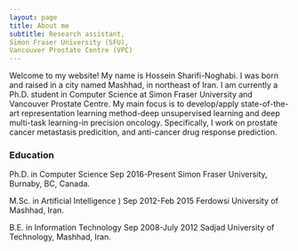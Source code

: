 ```yaml
---
layout: page
title: About me
subtitle: Research assistant, 
Simon Fraser University (SFU), 
Vancouver Prostate Centre (VPC)
---
```

Welcome to my website!
My name is Hossein Sharifi-Noghabi. I was born and raised in a city named Mashhad, in northeast of Iran. I am currently a Ph.D. student in Computer Science at Simon Fraser University and Vancouver Prostate Centre. My main focus is to develop/apply state-of-the-art representation learning method-deep unsupervised learning and deep multi-task learning-in precision oncology. Specifically, I work on prostate cancer metastasis predicition, and anti-cancer drug response prediction.  

### Education 

Ph.D. in Computer Science   Sep 2016-Present
Simon Fraser University, Burnaby, BC, Canada. 

M.Sc. in Artificial Intelligence ) Sep 2012-Feb 2015
Ferdowsi University of Mashhad, Iran. 

B.E. in Information Technology  Sep 2008-July 2012 
Sadjad University of Technology, Mashhad, Iran.
